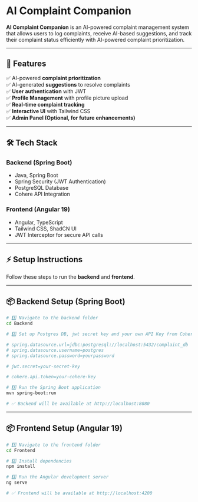 #  AI Complaint Companion  

**AI Complaint Companion** is an AI-powered complaint management system that allows users to log complaints, receive AI-based suggestions, and track their complaint status efficiently with AI-powered complaint prioritization.  

---

## **📜 Features**  
✅ AI-powered **complaint prioritization**  
✅ AI-generated **suggestions** to resolve complaints  
✅ **User authentication** with JWT  
✅ **Profile Management** with profile picture upload  
✅ **Real-time complaint tracking**  
✅ **Interactive UI** with Tailwind CSS  
✅ **Admin Panel (Optional, for future enhancements)**  

---
## **🛠️ Tech Stack**
### **Backend (Spring Boot)**  
- Java, Spring Boot  
- Spring Security (JWT Authentication)  
- PostgreSQL Database  
- Cohere API Integration  

### **Frontend (Angular 19)**  
- Angular, TypeScript  
- Tailwind CSS, ShadCN UI  
- JWT Interceptor for secure API calls  

---

## **⚡ Setup Instructions**  
Follow these steps to run the **backend** and **frontend**.

---

## **📦 Backend Setup (Spring Boot)**
```sh
# 1️⃣ Navigate to the backend folder
cd Backend

# 2️⃣ Set up Postgres DB, jwt secret key and your own API Key from Cohere API in application.properties

# spring.datasource.url=jdbc:postgresql://localhost:5432/complaint_db
# spring.datasource.username=postgres
# spring.datasource.password=yourpassword

# jwt.secret=your-secret-key

# cohere.api.token=your-cohere-key

# 3️⃣ Run the Spring Boot application
mvn spring-boot:run

# ✅ Backend will be available at http://localhost:8080
```
---

## **📦 Frontend Setup (Angular 19)**

```sh
# 1️⃣ Navigate to the frontend folder
cd Frontend

# 2️⃣ Install dependencies
npm install

# 3️⃣ Run the Angular development server
ng serve 

# ✅ Frontend will be available at http://localhost:4200
```



